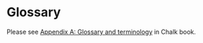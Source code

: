 # Glossary

Please see [Appendix A: Glossary and terminology](`https://rust-lang.github.io/chalk/book/glossary.html`) in Chalk book.
